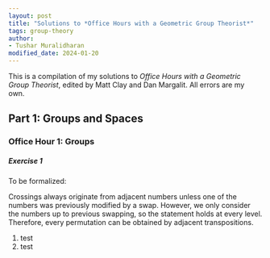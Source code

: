 ```yaml
---
layout: post
title: "Solutions to *Office Hours with a Geometric Group Theorist*"
tags: group-theory
author:
- Tushar Muralidharan
modified_date: 2024-01-20
---
```


This is a compilation of my solutions to *Office Hours with a Geometric Group Theorist*, edited by Matt Clay and Dan Margalit. All errors are my own.

## Part 1: Groups and Spaces

### Office Hour 1: Groups

##### Exercise 1

To be formalized:

Crossings always originate from adjacent numbers unless one of the numbers was previously modified by a swap. However, we only consider the numbers up to previous swapping, so the statement holds at every level. Therefore, every permutation can be obtained by adjacent transpositions.

1. test
2. test

<!-- Consider $\sigma \in S_n$. Let $\sigma_1$ be the transposition corresponding to the highest crossing in the diagram of $\sigma$ (where all the crossings occur at different heights). -->

<!-- Must prove that every permutation can be obtained by adjacent transpositions -->

<!-- Make a diagram of an arbitrary permutation where all the crossings occur at different heights. The uppermost crossing must be one between the lines of adjacent numbers. If a (line corresponding to a) number has not been affected by the first permutation, then it may only cross with an adjacent number. If a number has been affected by the first, then -->

<!-- Something is preserved after each crossing -->

<!-- We prove the statement by induction on the number of crossings in the diagram of an arbitrary permutation (where all the crossings occur at different heights). Diagrams with only 1 crossing correspond precisely to the transpositions $(i \; i+1)$. Assume that any diagram with the  -->
